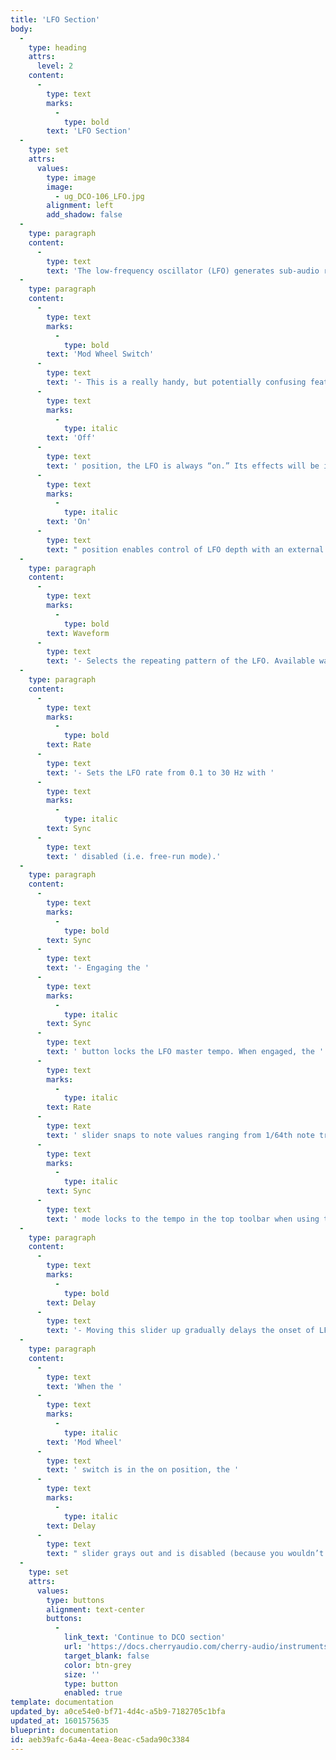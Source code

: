 ```yaml
---
title: 'LFO Section'
body:
  -
    type: heading
    attrs:
      level: 2
    content:
      -
        type: text
        marks:
          -
            type: bold
        text: 'LFO Section'
  -
    type: set
    attrs:
      values:
        type: image
        image:
          - ug_DCO-106_LFO.jpg
        alignment: left
        add_shadow: false
  -
    type: paragraph
    content:
      -
        type: text
        text: 'The low-frequency oscillator (LFO) generates sub-audio range signals intended for modulation purposes.'
  -
    type: paragraph
    content:
      -
        type: text
        marks:
          -
            type: bold
        text: 'Mod Wheel Switch'
      -
        type: text
        text: '- This is a really handy, but potentially confusing feature, so don’t skim this section. If the switch is in the '
      -
        type: text
        marks:
          -
            type: italic
        text: 'Off'
      -
        type: text
        text: ' position, the LFO is always “on.” Its effects will be immediately audible by moving the LFO sliders in the DCO, VCF, and VCA sections. Clicking to the '
      -
        type: text
        marks:
          -
            type: italic
        text: 'On'
      -
        type: text
        text: " position enables control of LFO depth with an external keyboard controller mod wheel. If the mod wheel is all the way down, LFO depth is zero. This makes setting up a mod wheel to add vibrato or wah effects very easy.\_If it seems like the LFO isn't working, check if the Mod Wheel switch is engaged."
  -
    type: paragraph
    content:
      -
        type: text
        marks:
          -
            type: bold
        text: Waveform
      -
        type: text
        text: '- Selects the repeating pattern of the LFO. Available waveforms are triangle, ramp, sawtooth, square, random, and sine waves. Only one waveform is available at any time.'
  -
    type: paragraph
    content:
      -
        type: text
        marks:
          -
            type: bold
        text: Rate
      -
        type: text
        text: '- Sets the LFO rate from 0.1 to 30 Hz with '
      -
        type: text
        marks:
          -
            type: italic
        text: Sync
      -
        type: text
        text: ' disabled (i.e. free-run mode).'
  -
    type: paragraph
    content:
      -
        type: text
        marks:
          -
            type: bold
        text: Sync
      -
        type: text
        text: '- Engaging the '
      -
        type: text
        marks:
          -
            type: italic
        text: Sync
      -
        type: text
        text: ' button locks the LFO master tempo. When engaged, the '
      -
        type: text
        marks:
          -
            type: italic
        text: Rate
      -
        type: text
        text: ' slider snaps to note values ranging from 1/64th note triplet to 8 beats. '
      -
        type: text
        marks:
          -
            type: italic
        text: Sync
      -
        type: text
        text: ' mode locks to the tempo in the top toolbar when using the DCO-106 standalone version or the current project tempo when the plug-in version is used in a DAW.'
  -
    type: paragraph
    content:
      -
        type: text
        marks:
          -
            type: bold
        text: Delay
      -
        type: text
        text: '- Moving this slider up gradually delays the onset of LFO depth. The delay time can be set from 0 to 5 seconds. Because DCO-106 includes separate LFO’s for each polyphonic voice, onset delay is independent for each note, which is a nice effect when playing melodies or arpeggiated note passages. The LED above the slider gradually illuminates to visually indicate the fade; the LFO  is at full intensity when the LED is fully illuminated. '
  -
    type: paragraph
    content:
      -
        type: text
        text: 'When the '
      -
        type: text
        marks:
          -
            type: italic
        text: 'Mod Wheel'
      -
        type: text
        text: ' switch is in the on position, the '
      -
        type: text
        marks:
          -
            type: italic
        text: Delay
      -
        type: text
        text: " slider grays out and is disabled (because you wouldn’t want the onset of LFO mod delayed when controlling mod amount with a mod wheel).\_"
  -
    type: set
    attrs:
      values:
        type: buttons
        alignment: text-center
        buttons:
          -
            link_text: 'Continue to DCO section'
            url: 'https://docs.cherryaudio.com/cherry-audio/instruments/dco-106/dco-section'
            target_blank: false
            color: btn-grey
            size: ''
            type: button
            enabled: true
template: documentation
updated_by: a0ce54e0-bf71-4d4c-a5b9-7182705c1bfa
updated_at: 1601575635
blueprint: documentation
id: aeb39afc-6a4a-4eea-8eac-c5ada90c3384
---
```

